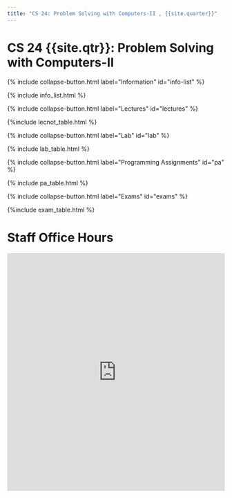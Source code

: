```yaml
---
title: "CS 24: Problem Solving with Computers-II , {{site.quarter}}"
---
```


# CS 24 {{site.qtr}}: Problem Solving with Computers-II

<!--{{site.course}}, {{site.quarter}}-->

{% include collapse-button.html label="Information" id="info-list" %}
<div class="collapse" id="info-list">
 <div class="card card-body">
  {% include info_list.html %}
 </div>
</div>


{% include collapse-button.html label="Lectures" id="lectures" %}
<div class="collapse" id="lectures">
 <div class="card card-body" markdown="1">
   {%include lecnot_table.html %}
 </div>
</div>



{% include collapse-button.html label="Lab" id="lab" %}
<div class="collapse" id="lab">
 <div class="card card-body">
  {% include lab_table.html %}
 </div>
</div>

{% include collapse-button.html label="Programming Assignments" id="pa" %}
<div class="collapse" id="pa">
 <div class="card card-body">
  {% include pa_table.html %}
 </div>
</div>


{% include collapse-button.html label="Exams" id="exams" %}
<div class="collapse" id="exams">
 <div class="card card-body">
  {%include exam_table.html %}
 </div>
</div>


# Staff Office Hours

<style>
 iframe { width: 100%; height: 550px; }
</style>

<iframe src="https://calendar.google.com/calendar/embed?src=c_c7788493d2e424992c5a2393def31662bb2ccc39ccd03e51da61510f965f71e3%40group.calendar.google.com&ctz=America%2FLos_Angeles&mode=WEEK&showTitle=0" style="border: 0" frameborder="0" scrolling="no"></iframe>



